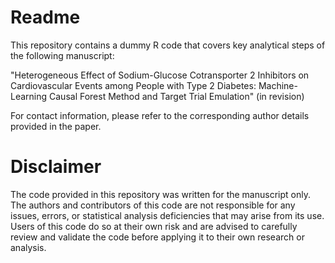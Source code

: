 # Readme

This repository contains a dummy R code that covers key analytical steps of the following manuscript:

"Heterogeneous Effect of Sodium-Glucose Cotransporter 2 Inhibitors on Cardiovascular Events among People with Type 2 Diabetes: Machine-Learning Causal Forest Method and Target Trial Emulation" (in revision)

For contact information, please refer to the corresponding author details provided in the paper.

# Disclaimer
The code provided in this repository was written for the manuscript only. The authors and contributors of this code are not responsible for any issues, errors, or statistical analysis deficiencies that may arise from its use. Users of this code do so at their own risk and are advised to carefully review and validate the code before applying it to their own research or analysis. 
